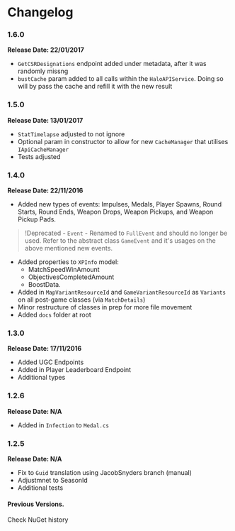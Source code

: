 # Changelog

### 1.6.0
**Release Date: 22/01/2017**
- `GetCSRDesignations` endpoint added under metadata, after it was randomly missng
- `bustCache` param added to all calls within the `HaloAPIService`. Doing so will by pass the cache and refill it with the new result

### 1.5.0
**Release Date: 13/01/2017**
- `StatTimelapse` adjusted to not ignore
- Optional param in constructor to allow for new `CacheManager` that utilises `IApiCacheManager`
- Tests adjusted

### 1.4.0
**Release Date: 22/11/2016**
- Added new types of events: Impulses, Medals, Player Spawns, Round Starts, Round Ends, Weapon Drops, Weapon Pickups, and Weapon Pickup Pads.
> !Deprecated - `Event` - Renamed to `FullEvent` and should no longer be used. Refer to the abstract class `GameEvent` and it's usages on the above mentioned new events.
- Added properties to `XPInfo` model:
  - MatchSpeedWinAmount
  - ObjectivesCompletedAmount
  - BoostData.
- Added in `MapVariantResourceId` and `GameVariantResourceId` as `Variants` on all post-game classes (via `MatchDetails`)
- Minor restructure of classes in prep for more file movement
- Added `docs` folder at root

### 1.3.0
**Release Date: 17/11/2016**
- Added UGC Endpoints
- Added in Player Leaderboard Endpoint
- Additional types

### 1.2.6
**Release Date: N/A**
- Added in `Infection` to `Medal.cs`

### 1.2.5
**Release Date: N/A**
- Fix to `Guid` translation using JacobSnyders branch (manual)
- Adjustmnet to SeasonId
- Additional tests

#### Previous Versions.
Check NuGet history
